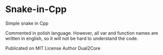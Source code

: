 # Snake-in-Cpp
Simple snake in Cpp

Commented in polish language. However, all var and function names are written in english, so it will not be hard to understand the code.

Publicated on MIT License
Author Dual2Core
